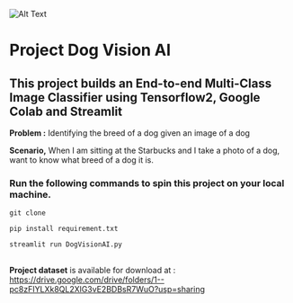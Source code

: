 
![Alt Text](https://img.shields.io/badge/release-v1.0.0-green)
# Project Dog Vision AI

## This project builds an End-to-end Multi-Class Image Classifier using Tensorflow2, Google Colab and Streamlit 

**Problem :**
Identifying the breed of a dog given an image of a dog

**Scenario,** When I am sitting at the Starbucks and I take a photo of a dog, want to know what breed of a dog it is.
### Run the following commands to spin this project on your local machine. 
```buildoutcfg
git clone
```
```buildoutcfg
pip install requirement.txt
```
```buildoutcfg
streamlit run DogVisionAI.py 
```

##
**Project dataset** is  available for download at : https://drive.google.com/drive/folders/1--pc8zFIYLXk8QL2XlG3vE2BDBsR7WuO?usp=sharing
